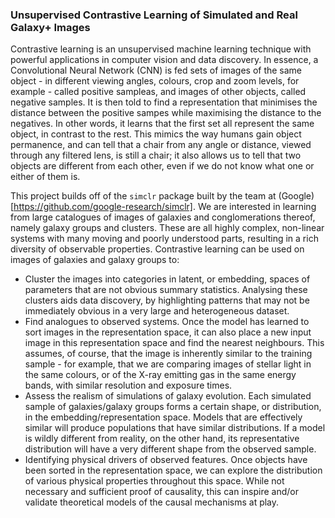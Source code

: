 ### Unsupervised Contrastive Learning of Simulated and Real Galaxy+ Images ### 
Contrastive learning is an unsupervised machine learning technique with powerful applications in computer vision and data discovery. In essence, a Convolutional Neural Network (CNN) is fed sets of images of the same object - in different viewing angles, colours, crop and zoom levels, for example - called positive sampleas, and images of other objects, called negative samples. It is then told to find a representation that minimises the distance between the positive sampes while maximising the distance to the negatives. In other words, it learns that the first set all represent the same object, in contrast to the rest. This mimics the way humans gain object permanence, and can tell that a chair from any angle or distance, viewed through any filtered lens, is still a chair; it also allows us to tell that two objects are different from each other, even if we do not know what one or either of them is. 

This project builds off of the `simclr` package built by the team at (Google) [https://github.com/google-research/simclr]. We are interested in learning from large catalogues of images of galaxies and conglomerations thereof, namely galaxy groups and clusters. These are all highly complex, non-linear systems with many moving and poorly understood parts, resulting in a rich diversity of observable properties. Contrastive learning can be used on images of galaxies and galaxy groups to:
- Cluster the images into categories in latent, or embedding, spaces of parameters that are not obvious summary statistics. Analysing these clusters aids data discovery, by highlighting patterns that may not be immediately obvious in a very large and heterogeneous dataset.
- Find analogues to observed systems. Once the model has learned to sort images in the representation space, it can also place a new input image in this representation space and find the nearest neighbours. This assumes, of course, that the image is inherently similar to the training sample - for example, that we are comparing images of stellar light in the same colours, or of the X-ray emitting gas in the same energy bands, with similar resolution and exposure times. 
- Assess the realism of simulations of galaxy evolution. Each simulated sample of galaxies/galaxy groups forms a certain shape, or distribution, in the embedding/representation space. Models that are effectively similar will produce populations that have similar distributions. If a model is wildly different from reality, on the other hand, its representative distribution will have a very different shape from the observed sample. 
- Identifying physical drivers of observed features. Once objects have been sorted in the representation space, we can explore the distribution of various physical properties throughout this space. While not necessary and sufficient proof of causality, this can inspire and/or validate theoretical models of the causal mechanisms at play.
